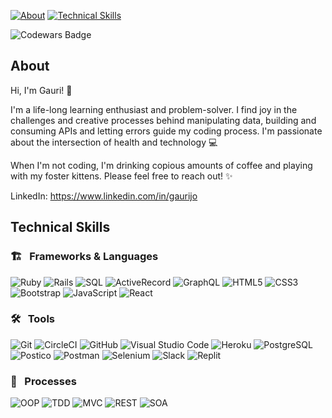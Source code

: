 
[![About][about-badge]](#about)
[![Technical Skills][technical-skills-badge]](#technical-skills)

![Codewars Badge](https://www.codewars.com/users/gaurij/badges/micro)

## About

Hi, I'm Gauri! :wave:

I'm a life-long learning enthusiast and problem-solver. I find joy in the challenges and creative processes behind manipulating data, building and consuming APIs and letting errors guide my coding process. I'm passionate about the intersection of health and technology :computer:

When I'm not coding, I'm drinking copious amounts of coffee and playing with my foster kittens. Please feel free to reach out! :sparkles:

LinkedIn: https://www.linkedin.com/in/gaurijo

## Technical Skills

### 🏗 &nbsp; Frameworks & Languages
![Ruby](https://img.shields.io/badge/ruby-%23CC342D.svg?style=for-the-badge&logo=ruby&logoColor=white)
![Rails](https://img.shields.io/badge/rails-%23CC0000.svg?style=for-the-badge&logo=ruby-on-rails&logoColor=white)
![SQL][sql-badge]
![ActiveRecord][active-record-badge]
![GraphQL](https://img.shields.io/badge/-GraphQL-E10098?style=for-the-badge&logo=graphql&logoColor=white)
![HTML5](https://img.shields.io/badge/html5-%23E34F26.svg?style=for-the-badge&logo=html5&logoColor=white)
![CSS3](https://img.shields.io/badge/css3-%231572B6.svg?style=for-the-badge&logo=css3&logoColor=white)
![Bootstrap](https://img.shields.io/badge/Bootstrap-563D7C?style=for-the-badge&logo=bootstrap&logoColor=white)
![JavaScript](https://img.shields.io/badge/JavaScript-F7DF1E?style=for-the-badge&logo=javascript&logoColor=black)
![React](https://img.shields.io/badge/React-20232A?style=for-the-badge&logo=react&logoColor=61DAFB)

### 🛠 &nbsp; Tools

![Git](https://img.shields.io/badge/git-%23F05033.svg?style=for-the-badge&logo=git&logoColor=white)
![CircleCI](https://img.shields.io/badge/circle%20ci-%23161616.svg?style=for-the-badge&logo=circleci&logoColor=white)
![GitHub](https://img.shields.io/badge/github-%23121011.svg?style=for-the-badge&logo=github&logoColor=white)
![Visual Studio Code](https://img.shields.io/badge/Visual%20Studio%20Code-0078d7.svg?style=for-the-badge&logo=visual-studio-code&logoColor=white)
![Heroku][heroku-badge]
![PostgreSQL][postgresql-badge]
![Postico][postico-badge]
![Postman](https://img.shields.io/badge/Postman-FF6C37?style=for-the-badge&logo=postman&logoColor=white)
![Selenium](https://img.shields.io/badge/-selenium-%43B02A?style=for-the-badge&logo=selenium&logoColor=white) 
![Slack](https://img.shields.io/badge/Slack-4A154B?style=for-the-badge&logo=slack&logoColor=white)
![Replit](https://img.shields.io/badge/Replit-DD1200?style=for-the-badge&logo=Replit&logoColor=white)


### 💬 &nbsp; Processes
![OOP][oop-badge]
![TDD][tdd-badge]
![MVC][mvc-badge]
![REST][rest-badge]
![SOA][soa-badge]

<!-- BADGES & IMAGES -->
[github-stats-image]: https://github-readme-stats.vercel.app/api?username=gaurijo&theme=vue&show_icons=true
[top-languages-image]: https://github-readme-stats.vercel.app/api/top-langs/?username=gaurijo&layout=compact&theme=vue

[github-follow-badge]: https://img.shields.io/github/followers/gaurijo?label=gaurijo&style=social
[gmail-badge]: https://img.shields.io/badge/gmail-gauri728@gmail.com-green?style=flat&logo=gmail&logoColor=white&color=white&labelColor=EA4335
[linkedin-badge]: https://img.shields.io/badge/LinkedIn-Gauri--Joshi-white?style=flat&logo=Linkedin&logoColor=white&color=white&labelColor=0A66C2

[rails-badge]: https://img.shields.io/badge/Ruby%20on%20Rails-03e3fc.svg?&style=for-the-badge&logo=rubyonrails&logoColor=white

[ruby-badge]: https://img.shields.io/badge/ruby-03e3fc.svg?&style=for-the-badge&logo=ruby&logoColor=white
[sql-badge]: https://img.shields.io/badge/SQL-03e3fc.svg?style=for-the-badge&logo=SQL&logoColor=white
[html-badge]: https://img.shields.io/badge/html5-03e3fc.svg?&style=for-the-badge&logo=html5&logoColor=white
[css-badge]: https://img.shields.io/badge/css3-03e3fc.svg?&style=for-the-badge&logo=css3&logoColor=white
[active-record-badge]: https://img.shields.io/badge/ActiveRecord-03e3fc.svg?&style=for-the-badge&logo=rubyonrails&logoColor=white
[python-badge]: https://img.shields.io/badge/python-03e3fc.svg?&style=for-the-badge&logo=css3&logoColor=white
[django-badge]: https://img.shields.io/badge/django-03e3fc.svg?&style=for-the-badge&logo=css3&logoColor=white

[atom-badge]: https://img.shields.io/badge/Atom-03e3fc.svg?&style=for-the-badge&logo=atom&logoColor=white
[git-badge]: https://img.shields.io/badge/git-03e3fc.svg?&style=for-the-badge&logo=git&logoColor=white
[github-badge]: https://img.shields.io/badge/GitHub-03e3fc.svg?&style=for-the-badge&logo=github&logoColor=white
[graphql-badge]: https://img.shields.io/badge/-GraphQL-03e3fc.svg?style=for-the-badge&logo=graphql&logoColor=white
[heroku-badge]: https://img.shields.io/badge/Heroku-03e3fc.svg?&style=for-the-badge&logo=heroku&logoColor=white
[hound-badge]: https://img.shields.io/badge/hound-03e3fc.svg?&style=for-the-badge&logo=hound&logoColor=white
[postgresql-badge]: https://img.shields.io/badge/PostgreSQL-03e3fc.svg?&style=for-the-badge&logo=postgresql&logoColor=white
[postico-badge]: https://img.shields.io/badge/postico-03e3fc.svg?&style=for-the-badge&logo=Postico&logoColor=white
[postman-badge]: https://img.shields.io/badge/Postman-03e3fc.svg?&style=for-the-badge&logo=postman&logoColor=white
[slack-badge]: https://img.shields.io/badge/Slack-03e3fc.svg?&style=for-the-badge&logo=slack&logoColor=white

[capybara-badge]: https://img.shields.io/badge/capybara-03e3fc.svg?&style=for-the-badge&logo=rubygems&logoColor=white
[factorybot-badge]: https://img.shields.io/badge/factorybot-03e3fc.svg?&style=for-the-badge&logo=rubygems&logoColor=white
[faker-badge]: https://img.shields.io/badge/faker-03e3fc.svg?&style=for-the-badge&logo=rubygems&logoColor=white
[faraday-badge]: https://img.shields.io/badge/faraday-03e3fc.svg?&style=for-the-badge&logo=rubygems&logoColor=white
[figaro-badge]: https://img.shields.io/badge/figaro-03e3fc.svg?&style=for-the-badge&logo=rubygems&logoColor=white
[launchy-badge]: https://img.shields.io/badge/launchy-03e3fc.svg?&style=for-the-badge&logo=rubygems&logoColor=white
[orderly-badge]: https://img.shields.io/badge/orderly-03e3fc.svg?&style=for-the-badge&logo=rubygems&logoColor=white
[pry-badge]: https://img.shields.io/badge/pry-03e3fc.svg?&style=for-the-badge&logo=rubygems&logoColor=white
[rspec-badge]: https://img.shields.io/badge/rspec-03e3fc.svg?&style=for-the-badge&logo=rubygems&logoColor=white
[rubocop-badge]: https://img.shields.io/badge/RuboCop-03e3fc.svg?&style=for-the-badge&logo=rubygems&logoColor=white
[sass-badge]: https://img.shields.io/badge/Sass-03e3fc.svg?&style=for-the-badge&logo=sass&logoColor=white
[shoulda-matchers-badge]: https://img.shields.io/badge/shoulda--matchers-03e3fc.svg?&style=for-the-badge&logo=rubygems&logoColor=white
[simplecov-badge]: https://img.shields.io/badge/simplecov-03e3fc.svg?&style=for-the-badge&logo=rubygems&logoColor=white
[vcr-badge]: https://img.shields.io/badge/vcr-03e3fc.svg?&style=for-the-badge&logo=rubygems&logoColor=white
[webmock-badge]: https://img.shields.io/badge/webmock-03e3fc.svg?&style=for-the-badge&logo=rubygems&logoColor=white
[rubocop-badge]: https://img.shields.io/badge/RuboCop-03e3fc.svg?&style=for-the-badge&logo=rubygems&logoColor=white
[circle-ci-badge]: https://img.shields.io/badge/CircleCI-03e3fc.svg?&style=for-the-badge&logo=circleci&logoColor=white


[oop-badge]: https://img.shields.io/badge/OOP-03e3fc.svg?&style=for-the-badge&logo=OOP&logoColor=white
[tdd-badge]: https://img.shields.io/badge/TDD-03e3fc.svg?&style=for-the-badge&logo=TDD&logoColor=white
[mvc-badge]: https://img.shields.io/badge/MVC-03e3fc.svg?&style=for-the-badge&logo=MVC&logoColor=white
[rest-badge]: https://img.shields.io/badge/REST-03e3fc.svg?&style=for-the-badge&logo=REST&logoColor=white


[about-badge]: https://img.shields.io/badge/about-03e3fc.svg?&style=for-the-badge&logo=ABOUT&logoColor=white
[technical-skills-badge]: https://img.shields.io/badge/technical_skills-03e3fc.svg?&style=for-the-badge&logo=technical-skills&logoColor=white
[projects-badge]: https://img.shields.io/badge/projects-03e3fc.svg?&style=for-the-badge&logo=projects&logoColor=white
[github-stats-badge]: https://img.shields.io/badge/github_stats-03e3fc.svg?&style=for-the-badge&logo=githubstats&logoColor=white
[soa-badge]: https://img.shields.io/badge/SOA-03e3fc.svg?&style=for-the-badge&logo=REST&logoColor=white



